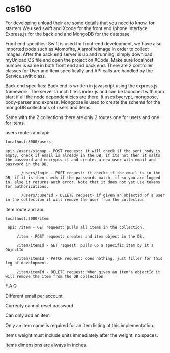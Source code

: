 # cs160

For developing unload their are some details that you need to know, for starters We used swift and Xcode for the front end Iphone interface, Express.js for the back end and MongoDB for the database. 

Front end specifics:
  Swift is used for front-end development, we have also imported pods such as Alomofire, AlamofireImage in order to collect images. After the back end server is up and running, simply download myUnloadIOS file and open the project on XCode. Make sure localhost number is same in both front end and back end. There are 2 controller classes for User and Item specifically and API calls are handled by the Service.swift class.


Back end specifics: 
  Back end is written in javascript using the express.js framework. The server launch file is index.js and can be launched with npm start if all the node dependenticies are there. It uses bycrypt, mongoose, body-parser and express. Mongoose is used to create the schema for the mongoDB collections of users and items
  
  Same with the 2 collections there are only 2 routes one for users and one for items.
   
   users routes and api:
    
    localhost:3000/users
    
    api: /users/signup - POST request: it will check if the sent body is empty, check if email is already in the DB, if its not then it salts the password and encrypts it and creates a new user with email and password in the DB. 
           
           /users/login - POST request: it checks if the email is in the DB, if it is then check if the passwords match, if so you are logged in, else it returns auth error. Note that it does not yet use tokens for authorizations.
           
           /users/:userId - DELETE request- if given an objectId of a user in the collection it will remove the user from the collection
 
 item route and api:
    
    localhost:3000/item
     
     api: /item - GET request: pulls all items in the collection.
         
         /item - POST request: creates and item object in the DB.
         
         /item/itemId - GET request: pulls up a specific item by it's ObjectId
         
         /item/itemId - PATCH request: does nothing, just filler for this leg of development.
         
         /item/itemId - DELETE request: When given an item's objectId it will remove the item from the DB collection
          

F.A.Q

  Different email per account
  
  Currenty cannot reset password
  
  Can only add an item
  
  Only an item name is required for an item listing at this implementation.
  
  Items weight must include units immediately after the weight, no spaces.
  
  Items dimensions are always in inches.
  
